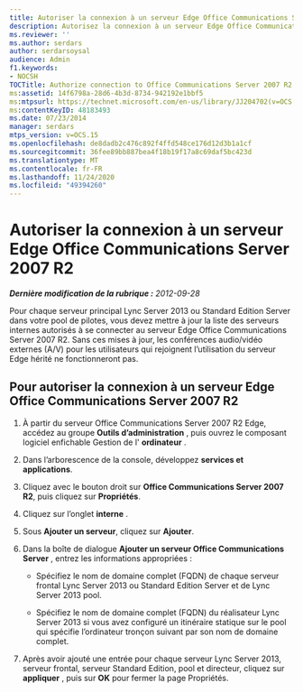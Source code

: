 ```yaml
---
title: Autoriser la connexion à un serveur Edge Office Communications Server 2007 R2
description: Autorisez la connexion à un serveur Edge Office Communications Server 2007 R2.
ms.reviewer: ''
ms.author: serdars
author: serdarsoysal
audience: Admin
f1.keywords:
- NOCSH
TOCTitle: Authorize connection to Office Communications Server 2007 R2 Edge Server
ms:assetid: 14f6798a-28d6-4b3d-8734-942192e1bbf5
ms:mtpsurl: https://technet.microsoft.com/en-us/library/JJ204702(v=OCS.15)
ms:contentKeyID: 48183493
ms.date: 07/23/2014
manager: serdars
mtps_version: v=OCS.15
ms.openlocfilehash: de8dadb2c476c892f4ffd548ce176d12d3b1a1cf
ms.sourcegitcommit: 36fee89bb887bea4f18b19f17a8c69daf5bc423d
ms.translationtype: MT
ms.contentlocale: fr-FR
ms.lasthandoff: 11/24/2020
ms.locfileid: "49394260"
---
```

# <a name="authorize-connection-to-office-communications-server-2007-r2-edge-server"></a>Autoriser la connexion à un serveur Edge Office Communications Server 2007 R2

<div data-xmlns="http://www.w3.org/1999/xhtml">

<div class="topic" data-xmlns="http://www.w3.org/1999/xhtml" data-msxsl="urn:schemas-microsoft-com:xslt" data-cs="https://msdn.microsoft.com/">

<div data-asp="https://msdn2.microsoft.com/asp">



</div>

<div id="mainSection">

<div id="mainBody">

<span> </span>

_**Dernière modification de la rubrique :** 2012-09-28_

Pour chaque serveur principal Lync Server 2013 ou Standard Edition Server dans votre pool de pilotes, vous devez mettre à jour la liste des serveurs internes autorisés à se connecter au serveur Edge Office Communications Server 2007 R2. Sans ces mises à jour, les conférences audio/vidéo externes (A/V) pour les utilisateurs qui rejoignent l’utilisation du serveur Edge hérité ne fonctionneront pas.

<div>

## <a name="to-authorize-connection-to-office-communications-server-2007-r2-edge-server"></a>Pour autoriser la connexion à un serveur Edge Office Communications Server 2007 R2

1.  À partir du serveur Office Communications Server 2007 R2 Edge, accédez au groupe **Outils d’administration** , puis ouvrez le composant logiciel enfichable Gestion de l' **ordinateur** .

2.  Dans l’arborescence de la console, développez **services et applications**.

3.  Cliquez avec le bouton droit sur **Office Communications Server 2007 R2**, puis cliquez sur **Propriétés**.

4.  Cliquez sur l’onglet **interne** .

5.  Sous **Ajouter un serveur**, cliquez sur **Ajouter**.

6.  Dans la boîte de dialogue **Ajouter un serveur Office Communications Server** , entrez les informations appropriées :
    
      - Spécifiez le nom de domaine complet (FQDN) de chaque serveur frontal Lync Server 2013 ou Standard Edition Server et de Lync Server 2013 pool.
    
      - Spécifiez le nom de domaine complet (FQDN) du réalisateur Lync Server 2013 si vous avez configuré un itinéraire statique sur le pool qui spécifie l’ordinateur tronçon suivant par son nom de domaine complet.

7.  Après avoir ajouté une entrée pour chaque serveur Lync Server 2013, serveur frontal, serveur Standard Edition, pool et directeur, cliquez sur **appliquer** , puis sur **OK** pour fermer la page Propriétés.

</div>

</div>

<span> </span>

</div>

</div>

</div>

